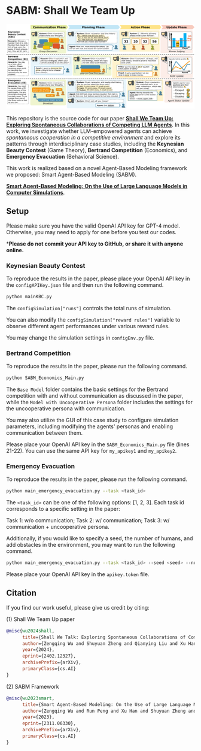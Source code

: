 # SABM: Shall We Team Up

![Workflow](https://github.com/wuzengqing001225/SABM_ShallWeTalk/blob/main/IMG/workflow_overview.jpg?raw=true)

This repository is the source code for our paper **[Shall We Team Up: Exploring Spontaneous Collaborations of Competing LLM Agents](https://arxiv.org/abs/2402.12327)**. In this work, we investigate whether LLM-empowered agents can achieve *spontaneous cooperation in a competitive environment* and explore its patterns through interdisciplinary case studies, including the **Keynesian Beauty Contest** (Game Theory), **Bertrand Competition** (Economics), and **Emergency Evacuation** (Behavioral Science).

This work is realized based on a novel Agent-Based Modeling framework we proposed: Smart Agent-Based Modeling (SABM).

**[Smart Agent-Based Modeling: On the Use of Large Language Models in Computer Simulations](https://arxiv.org/abs/2311.06330)**.

## Setup

Please make sure you have the valid OpenAI API key for GPT-4 model. Otherwise, you may need to apply for one before you test our codes.

***Please do not commit your API key to GitHub, or share it with anyone online.**

### Keynesian Beauty Contest

To reproduce the results in the paper, please place your OpenAI API key in the ```configAPIKey.json``` file and then run the following command.

```bash
python mainKBC.py
```

The `configSimulation["runs"]` controls the total runs of simulation.

You can also modify the `configSimulation["reward rules"]` variable to observe different agent performances under various reward rules.

You may change the simulation settings in ```configEnv.py``` file.

### Bertrand Competition

To reproduce the results in the paper, please run the following command.

```bash
python SABM_Economics_Main.py
```

The ```Base Model``` folder contains the basic settings for the Bertrand competition with and without communication as discussed in the paper, while the ```Model with Uncooperative Persona``` folder includes the settings for the uncooperative persona with communication.

You may also utilize the GUI of this case study to configure simulation parameters, including modifying the agents' personas and enabling communication between them.

Please place your OpenAI API key in the ```SABM_Economics_Main.py``` file (lines 21-22). You can use the same API key for ```my_apikey1``` and ```my_apikey2```.


### Emergency Evacuation

To reproduce the results in the paper, please run the following command.

```bash
python main_emergency_evacuation.py --task <task_id>
```

The `<task_id>` can be one of the following options: [1, 2, 3]. Each task id corresponds to a specific setting in the paper:

Task 1: w/o communication; Task 2: w/ communication; Task 3: w/ communication + uncooperative persona.

Additionally, if you would like to specify a seed, the number of humans, and add obstacles in the environment, you may want to run the following command.

```bash
python main_emergency_evacuation.py --task <task_id> --seed <seed> --num_humans <num_humans> --need_obstacle
```

Please place your OpenAI API key in the ```apikey.token``` file.

## Citation

If you find our work useful, please give us credit by citing:

(1) Shall We Team Up paper
```bibtex
@misc{wu2024shall,
      title={Shall We Talk: Exploring Spontaneous Collaborations of Competing LLM Agents}, 
      author={Zengqing Wu and Shuyuan Zheng and Qianying Liu and Xu Han and Brian Inhyuk Kwon and Makoto Onizuka and Shaojie Tang and Run Peng and Chuan Xiao},
      year={2024},
      eprint={2402.12327},
      archivePrefix={arXiv},
      primaryClass={cs.AI}
}
```

(2) SABM Framework
```bibtex
@misc{wu2023smart,
      title={Smart Agent-Based Modeling: On the Use of Large Language Models in Computer Simulations}, 
      author={Zengqing Wu and Run Peng and Xu Han and Shuyuan Zheng and Yixin Zhang and Chuan Xiao},
      year={2023},
      eprint={2311.06330},
      archivePrefix={arXiv},
      primaryClass={cs.AI}
}
```
